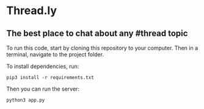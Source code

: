 # Thread.ly

## The best place to chat about any #thread topic

To run this code, start by cloning this repository to your computer. Then in a terminal, navigate to the project folder.

To install dependencies, run:

```
pip3 install -r requirements.txt
```

Then you can run the server:

```
python3 app.py
```
